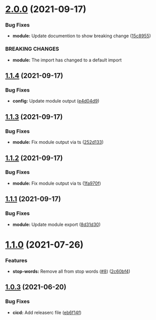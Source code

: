 # [2.0.0](https://github.com/PlayPickUp/sluggy/compare/v1.1.4...v2.0.0) (2021-09-17)


### Bug Fixes

* **module:** Update documention to show breaking change ([15c8955](https://github.com/PlayPickUp/sluggy/commit/15c8955ca161c084b2956148d7eff8aa9207e1c2))


### BREAKING CHANGES

* **module:** The import has changed to a default import

## [1.1.4](https://github.com/PlayPickUp/sluggy/compare/v1.1.3...v1.1.4) (2021-09-17)


### Bug Fixes

* **config:** Update module output ([e4d04d9](https://github.com/PlayPickUp/sluggy/commit/e4d04d9b2c380f1568638ca45b640a1972525552))

## [1.1.3](https://github.com/PlayPickUp/sluggy/compare/v1.1.2...v1.1.3) (2021-09-17)


### Bug Fixes

* **module:** Fix module output via ts ([252d133](https://github.com/PlayPickUp/sluggy/commit/252d133e540b3b08c65c97d01c435dea5d415da2))

## [1.1.2](https://github.com/PlayPickUp/sluggy/compare/v1.1.1...v1.1.2) (2021-09-17)


### Bug Fixes

* **module:** Fix module output via ts ([1fa970f](https://github.com/PlayPickUp/sluggy/commit/1fa970f041df5a512593d143571c5f227d9f988e))

## [1.1.1](https://github.com/PlayPickUp/sluggy/compare/v1.1.0...v1.1.1) (2021-09-17)


### Bug Fixes

* **module:** Update module export ([8d31d30](https://github.com/PlayPickUp/sluggy/commit/8d31d30f6ade3d353a2ed2f6afd556e04f39002b))

# [1.1.0](https://github.com/PlayPickUp/sluggy/compare/v1.0.3...v1.1.0) (2021-07-26)


### Features

* **stop-words:** Remove all from stop words ([#8](https://github.com/PlayPickUp/sluggy/issues/8)) ([2c60bf4](https://github.com/PlayPickUp/sluggy/commit/2c60bf4b8b07d8cde62a86d78bd3b92502e038b3))

## [1.0.3](https://github.com/PlayPickUp/sluggy/compare/v1.0.2...v1.0.3) (2021-06-20)


### Bug Fixes

* **cicd:** Add releaserc file ([eb6f14f](https://github.com/PlayPickUp/sluggy/commit/eb6f14f6981a20571d8c4e8df01ce8ec01937b97))
